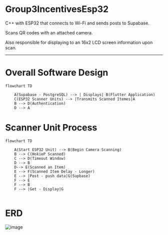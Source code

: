 # Group3IncentivesEsp32

C++ with ESP32 that connects to Wi-Fi and sends posts to Supabase.

Scans QR codes with an attached camera.

Also responsible for displaying to an 16x2 LCD screen information upon scan. 

---




# Overall Software Design
```mermaid
flowchart TD

    A(Supabase - PostgreSQL) --> | Displays| B(Flutter Application)
    C(ESP32 Scanner Units) --> |Transmits Scanned Itemes|A
    B --> D(Authentication)
    D --> A 

```

# Scanner Unit Process
```mermaid
flowchart TD

    A(Start ESP32 Unit) --> B(Begin Camera Scanning)
    B --> C(HokieP Scanned)
    C --> D(Timeout Window)
    D --> B
    D--> E(Scanned an Item)
    E --> F(Scanned Item Delay - Longer)
    E --> |Post - push data|G(Supbase)
    F --> E
    F --> B
    F --> |Get - Display|G
    

```
# ERD

![image](https://github.com/user-attachments/assets/94af8931-4a54-44d4-bbbf-bbde375e9825)
